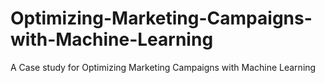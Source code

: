 # Optimizing-Marketing-Campaigns-with-Machine-Learning
A Case study for Optimizing Marketing Campaigns with Machine Learning
